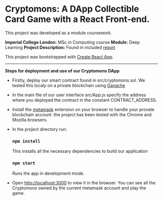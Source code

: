 # Cryptomons: A DApp Collectible Card Game with a React Front-end.

This project was developed as a module coursework.

**Imperial College London:** MSc in Computing course
**Module:** Deep Learning
**Project Description:** Found in included [report](./report.pdf)

This project was bootstrapped with [Create React App](https://github.com/facebook/create-react-app).

***

**Steps for deployment and use of our Cryptomons DApp**

- Firstly, deploy our smart contract found in src/cryptomons.sol. We tested this localy on a private blockchain using [Ganache](https://www.trufflesuite.com/ganache)
- In the main file of our user interface src/App.js specify the address where you deployed the contract in the constant CONTRACT_ADDRESS.
- Install the [metamask](https://metamask.io/) extension on your browser to handle your provate blockchain account. the project has been tested with the Chrome and Mozilla browsers.
- In the project directory run:

    ### `npm install`

    This installs all the necessary dependencies to build our application
    
    ### `npm start`

    Runs the app in development mode.<br />

- Open [http://localhost:3000](http://localhost:3000) to view it in the browser. You can see all the Cryptomons owned by the current metamask account and play the game.
